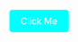 <a href="https://girishmogaveera101.github.io/Girish-Mogaveera/" style="display: inline-block; padding: 10px 20px; font-size: 16px; color: white; background-color: #00ffff; border-radius: 5px; text-align: center; text-decoration: none;">Click Me</a>
